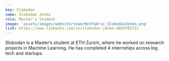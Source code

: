 ```yaml
---
key: Slobodan
name: Slobodan Jenko
role: Master's Student
image: 'assets/images/website/team/NetFabric_SlobodanJenko.png'
link: https://www.linkedin.com/in/slobodan-jenko-466370172/
---
```


Slobodan is a Master’s student at ETH Zurich, where he worked on research projects in Machine Learning. He has completed 4 internships across big tech and startups. 

